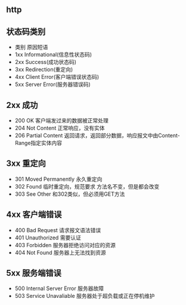 ## http

## 状态码类别
- 类别      原因短语
- 1xx       Informational(信息性状态码)
- 2xx       Success(成功状态码)
- 3xx       Redirection(重定向)
- 4xx       Client Error(客户端错误状态码)
- 5xx       Server Error(服务器错误码)

## 2xx 成功
- 200       OK 客户端发过来的数据被正常处理
- 204       Not Content 正常响应，没有实体
- 206       Partial Content 返回请求，返回部分数据，响应报文中由Content-Range指定实体内容

## 3xx 重定向
- 301       Moved Permanently 永久重定向
- 302       Found 临时重定向，规范要求 方法名不变，但是都会改变
- 303       See Other 和302类似，但必须用GET方法

## 4xx 客户端错误
- 400       Bad Request 请求报文语法错误
- 401       Unauthorized 需要认证
- 403       Forbidden 服务器拒绝访问对应的资源
- 404       Not Found 服务器上无法找到资源

## 5xx 服务端错误
- 500       Internal Server Error 服务器故障
- 503       Service Unavaliable 服务器处于超负载或正在停机维护